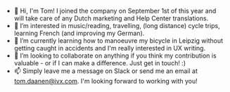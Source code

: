 - 👋 Hi, I'm Tom! I joined the company on September 1st of this year and will take care of any Dutch marketing and Help Center translations.
- 👀 I’m interested in music/reading, travelling, (long distance) cycle trips, learning French (and improving my German).
- 🌱 I’m currently learning how to manoeuvre my bicycle in Leipzig without getting caught in accidents and I'm really interested in UX writing.  
- 💞️ I’m looking to collaborate on anything if you think my contribution is valuable - or if I can make a difference. Just get in touch! :)
- 📫 Simply leave me a message on Slack or send me an email at tom.daanen@ivx.com. I'm looking forward to working with you!

<!---
TomDaanen/TomDaanen is a ✨ special ✨ repository because its `README.md` (this file) appears on your GitHub profile.
You can click the Preview link to take a look at your changes.
--->
